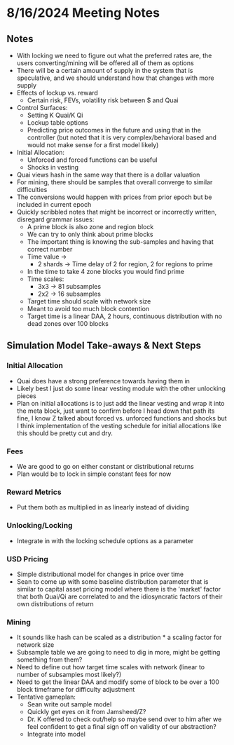 # 8/16/2024 Meeting Notes

## Notes

- With locking we need to figure out what the preferred rates are, the users converting/mining will be offered all of them as options
- There will be a certain amount of supply in the system that is speculative, and we should understand how that changes with more supply
- Effects of lockup vs. reward
    - Certain risk, FEVs, volatility risk between $ and Quai
- Control Surfaces:
    - Setting K Quai/K Qi
    - Lockup table options
    - Predicting price outcomes in the future and using that in the controller (but noted that it is very complex/behavioral based and would not make sense for a first model likely)
- Initial Allocation:
    - Unforced and forced functions can be useful
    - Shocks in vesting
- Quai views hash in the same way that there is a dollar valuation
- For mining, there should be samples that overall converge to similar difficulties
- The conversions would happen with prices from prior epoch but be included in current epoch
- Quickly scribbled notes that might be incorrect or incorrectly written, disregard grammar issues:
    - A prime block is also zone and region block
    - We can try to only think about prime blocks
    - The important thing is knowing the sub-samples and having that correct number
    - Time value ->
        - 2 shards -> Time delay of 2 for region, 2 for regions to prime
    - In the time to take 4 zone blocks you would find prime
    - Time scales:
        - 3x3 -> 81 subsamples
        - 2x2 -> 16 subsamples
    - Target time should scale with network size
    - Meant to avoid too much block contention
    - Target time is a linear DAA, 2 hours, continuous distribution with no dead zones over 100 blocks


## Simulation Model Take-aways & Next Steps

### Initial Allocation

- Quai does have a strong preference towards having them in
- Likely best I just do some linear vesting module with the other unlocking pieces
- Plan on initial allocations is to just add the linear vesting and wrap it into the meta block, just want to confirm before I head down that path its fine, I know Z talked about forced vs. unforced functions and shocks but I think implementation of the vesting schedule for initial allocations like this should be pretty cut and dry.

### Fees

- We are good to go on either constant or distributional returns
- Plan would be to lock in simple constant fees for now

### Reward Metrics

- Put them both as multiplied in as linearly instead of dividing

### Unlocking/Locking

- Integrate in with the locking schedule options as a parameter

### USD Pricing

- Simple distributional model for changes in price over time
- Sean to come up with some baseline distribution parameter that is similar to capital asset pricing model where there is the 'market' factor that both Quai/Qi are correlated to and the idiosyncratic factors of their own distributions of return

### Mining

- It sounds like hash can be scaled as a distribution * a scaling factor for network size
- Subsample table we are going to need to dig in more, might be getting something from them?
- Need to define out how target time scales with network (linear to number of subsamples most likely?)
- Need to get the linear DAA and modify some of block to be over a 100 block timeframe for difficulty adjustment
- Tentative gameplan:
    - Sean write out sample model
    - Quickly get eyes on it from Jamsheed/Z?
    - Dr. K offered to check out/help so maybe send over to him after we feel confident to get a final sign off on validity of our abstraction?
    - Integrate into model

